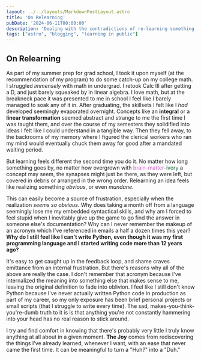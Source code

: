```yaml
---
layout: ../../layouts/MarkdownPostLayout.astro
title: 'On Relearning'
pubDate: '2024-06-11T00:00:00'
description: 'Dealing with the contradictions of re-learning something'
tags: ["astro", "blogging", "learning in public"]
---
```


## On Relearning

As part of my summer prep for grad school, I took it upon myself (at the recommendation of my program) to do some catch-up on my college math. I struggled _immensely_ with math in undergrad. I retook Calc III after getting a D, and just barely squeaked by in linear algebra. I love math, but at the breakneck pace it was presented to me in school I feel like I barely managed to soak any of it in. After graduating, the skillsets I felt like I _had_ developed seemingly evaporated overnight. Concepts like an **integral** or a **linear transformation** seemed abstract and strange to me the first time I was taught them, and over the course of my semesters they solidified into ideas I felt like I could understand in a tangible way. Then they fell away, to the backrooms of my memory where I figured the clerical workers who ran my mind would eventually chuck them away for good after a mandated waiting period.

But learning feels different the second time you do it. No matter how long something goes by, no matter how overgrown with <span style="color: #c94fc1">brain-matter</span><span style="color: #16632c">-ivory</span> a concept may seem, the synapses might just be there, as they were left, but covered in debris or arranged in the wrong order. Relearning an idea feels like realizing something _obvious_, or even _mundane_.

This can easily become a source of frustration, especially when the realization _seems so obvious_. Why does taking a month off from a language seemingly lose me my embedded syntactical skills, and why am I forced to feel stupid when I inevitably give up the game to go find the answer in someone else's documentation? Why can I never remember the makeup of an acronym which I've referenced in emails a half a dozen times this year? **Why do I still feel like I can't write Python, even though it was my first programming language and I started writing code more than 12 years ago?**

It's easy to get caught up in the feedback loop, and shame craves emittance from an internal frustration. But there's reasons why all of the above are really the case. I don't remember that acronym because I've internalized the meaning into something else that makes sense to me, leaving the original definition to fade into oblivion. I feel like I still don't know Python because I've never actually written Python code in production as part of my career, so my only exposure has been brief personal projects or small scripts (that I struggle to write every time). The sad, makes-you-think-you're-dumb truth to it is is that anything you're not constantly hammering into your head has no real reason to stick around.

I try and find comfort in knowing that there's probably very little I truly know anything at all about in a given moment. **The Joy** comes from rediscovering the things I've already learned, whenever I want, with an ease that never came the first time. It can be meaningful to turn a  "Huh?" into a "Duh."